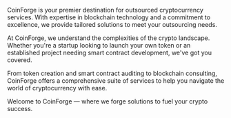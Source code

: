 CoinForge is your premier destination for outsourced cryptocurrency services. With expertise in blockchain technology and a commitment to excellence, we provide tailored solutions to meet your outsourcing needs.

At CoinForge, we understand the complexities of the crypto landscape. Whether you're a startup looking to launch your own token or an established project needing smart contract development, we've got you covered.

From token creation and smart contract auditing to blockchain consulting, CoinForge offers a comprehensive suite of services to help you navigate the world of cryptocurrency with ease.

Welcome to CoinForge — where we forge solutions to fuel your crypto success.
